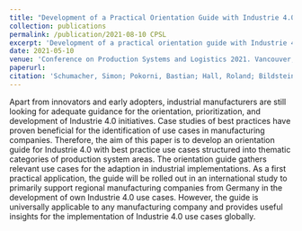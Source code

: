 ```yaml
---
title: "Development of a Practical Orientation Guide with Industrie 4.0 Use Cases for Industrial Manufacturers"
collection: publications
permalink: /publication/2021-08-10 CPSL
excerpt: 'Development of a practical orientation guide with Industrie 4.0 use cases for industrial manufacturers for a study with Allianz Industrie 4.0 Baden-Württemberg and the 100 Orte für Industrie 4.0 project.'
date: 2021-05-10
venue: 'Conference on Production Systems and Logistics 2021. Vancouver, BC, Canada'
paperurl:
citation: 'Schumacher, Simon; Pokorni, Bastian; Hall, Roland; Bildstein, Andreas; Hämmerle, Moritz (2021). &quot;Development of a Practical Orientation Guide with Industrie 4.0 Use Cases for Industrial Manufacturers&quot; <i>Journal of Production Systems and Logistics</i>. (2021), 10 pages.'
---
```

Apart from innovators and early adopters, industrial manufacturers are still looking for adequate guidance for the orientation, prioritization, and development of Industrie 4.0 initiatives. Case studies of best practices have proven beneficial for the identification of use cases in manufacturing companies. Therefore, the aim of this paper is to develop an orientation guide for Industrie 4.0 with best practice use cases structured into thematic categories of production system areas. The orientation guide gathers relevant use cases for the adaption in industrial implementations. As a first practical application, the guide will be rolled out in an international study to primarily support regional manufacturing companies from Germany in the development of own Industrie 4.0 use cases. However, the guide is universally applicable to any manufacturing company and provides useful insights for the implementation of Industrie 4.0 use cases globally.
